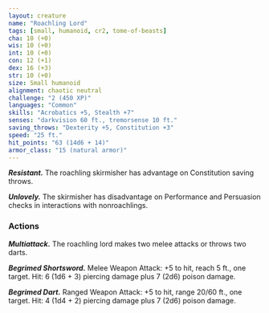 ```yaml
---
layout: creature
name: "Roachling Lord"
tags: [small, humanoid, cr2, tome-of-beasts]
cha: 10 (+0)
wis: 10 (+0)
int: 10 (+0)
con: 12 (+1)
dex: 16 (+3)
str: 10 (+0)
size: Small humanoid
alignment: chaotic neutral
challenge: "2 (450 XP)"
languages: "Common"
skills: "Acrobatics +5, Stealth +7"
senses: "darkvision 60 ft., tremorsense 10 ft."
saving_throws: "Dexterity +5, Constitution +3"
speed: "25 ft."
hit_points: "63 (14d6 + 14)"
armor_class: "15 (natural armor)"
---
```


***Resistant.*** The roachling skirmisher has advantage on Constitution saving throws.

***Unlovely.*** The skirmisher has disadvantage on Performance and Persuasion checks in interactions with nonroachlings.

### Actions

***Multiattack.*** The roachling lord makes two melee attacks or throws two darts.

***Begrimed Shortsword.*** Melee Weapon Attack: +5 to hit, reach 5 ft., one target. Hit: 6 (1d6 + 3) piercing damage plus 7 (2d6) poison damage.

***Begrimed Dart.*** Ranged Weapon Attack: +5 to hit, range 20/60 ft., one target. Hit: 4 (1d4 + 2) piercing damage plus 7 (2d6) poison damage.

